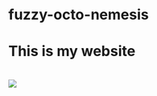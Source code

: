 # fuzzy-octo-nemesis
<h1>This is my website<h1>

</script>
<img src=http://www.google.com/url?sa=i&rct=j&q=&esrc=s&source=images&cd=&cad=rja&uact=8&ved=0CAcQjRw&url=http%3A%2F%2Fpixshark.com%2Fmoving-gifs.htm&ei=9H8YVbbqG8KwggT-kYLoBQ&bvm=bv.89381419,d.eXY&psig=AFQjCNFP9Hf-x4e2Ed0_gqxQdZ81RC2jqQ&ust=1427755357496608=>
